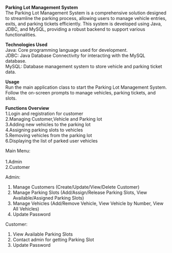 **Parking Lot Management System**<br/>
The Parking Lot Management System is a comprehensive solution designed to streamline the parking process, allowing users to manage vehicle entries, exits, and parking tickets efficiently. This system is developed using Java, JDBC, and MySQL, providing a robust backend to support various functionalities.

**Technologies Used**<br/> 
Java: Core programming language used for development.<br/>
JDBC: Java Database Connectivity for interacting with the MySQL database.<br/>
MySQL: Database management system to store vehicle and parking ticket data.<br/> 

**Usage**<br/>
Run the main application class to start the Parking Lot Management System.<br/>
Follow the on-screen prompts to manage vehicles, parking tickets, and slots.<br/>

**Functions Overview**<br/>
1.Login and registration for customer<br/>
2.Managing Customer,Vehicle and Parking lot<br/> 
3.Adding new vehicles to the parking lot<br/> 
4.Assigning parking slots to vehicles<br/> 
5.Removing vehicles from the parking lot<br/> 
6.Displaying the list of parked user vehicles<br/>


Main Menu:<br/>   
1.Admin<br/> 
2.Customer<br/> 

Admin:<br/> 
1. Manage Customers (Create/Update/View/Delete Customer)   <br/>    
2. Manage Parking Slots (Add/Assign/Release Parking Slots, View Available/Assigned Parking Slots)<br/> 
3. Manage Vehicles (Add/Remove Vehicle, View Vehicle by Number, View All Vehicles)<br/> 
5. Update Password<br/> 

Customer:<br/> 
1. View Available Parking Slots<br/> 
2. Contact admin for getting Parking Slot<br/> 
3. Update Password<br/> 
